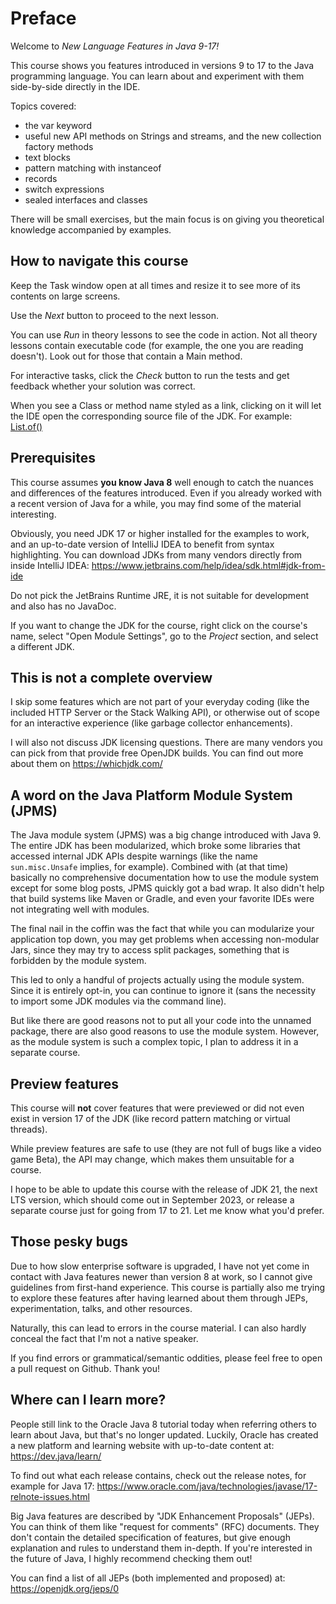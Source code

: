 # Preface

Welcome to _New Language Features in Java 9-17!_

This course shows you features introduced in versions 9 to 17 to the Java programming language.
You can learn about and experiment with them side-by-side directly in the IDE.

Topics covered:

- the var keyword
- useful new API methods on Strings and streams, and the new collection factory methods
- text blocks
- pattern matching with instanceof
- records
- switch expressions
- sealed interfaces and classes

There will be small exercises, but the main focus is on giving you theoretical knowledge accompanied
by examples.

## How to navigate this course

Keep the Task window open at all times and resize it to see more of its contents on large screens.

Use the _Next_ button to proceed to the next lesson.

You can use _Run_ in theory lessons to see the code in action.
Not all theory lessons contain executable code (for example, the one you are reading doesn't).
Look out for those that contain a Main method.

For interactive tasks, click the _Check_ button to run the tests and get feedback whether your
solution was correct.

When you see a Class or method name styled as a link, clicking on it will let the IDE open the
corresponding source file of the JDK.
For example: [List.of()](psi_element://java.util.List#of)

## Prerequisites

This course assumes **you know Java 8** well enough to catch the nuances and differences of the
features introduced.
Even if you already worked with a recent version of Java for a while, you may find some of the material interesting.

Obviously, you need JDK 17 or higher installed for the examples to work, and an up-to-date version
of IntelliJ IDEA to benefit from syntax highlighting.
You can download JDKs from many vendors directly from inside IntelliJ IDEA: https://www.jetbrains.com/help/idea/sdk.html#jdk-from-ide

Do not pick the JetBrains Runtime JRE, it is not suitable for development and also has no JavaDoc.

If you want to change the JDK for the course, right click on the course's name, select
"Open Module Settings", go to the _Project_ section, and select a different JDK.

## This is not a complete overview

I skip some features which are not part of your everyday coding (like the included HTTP Server or
the Stack Walking API), or otherwise out of scope for an interactive experience (like garbage
collector enhancements).

I will also not discuss JDK licensing questions.
There are many vendors you can pick from that provide free OpenJDK builds.
You can find out more about them on https://whichjdk.com/

## A word on the Java Platform Module System (JPMS)

The Java module system (JPMS) was a big change introduced with Java 9.
The entire JDK has been modularized, which broke some libraries that accessed internal JDK APIs
despite warnings (like the name `sun.misc.Unsafe` implies, for example).
Combined with (at that time) basically no comprehensive documentation how to use the module system
except for some blog posts, JPMS quickly got a bad wrap.
It also didn't help that build systems like Maven or Gradle, and even your favorite IDEs were not
integrating well with modules.

The final nail in the coffin was the fact that while you can modularize your application top down,
you may get problems when accessing non-modular Jars, since they may try to access split packages,
something that is forbidden by the module system.

This led to only a handful of projects actually using the module system.
Since it is entirely opt-in, you can continue to ignore it (sans the necessity to import some JDK
modules via the command line).

But like there are good reasons not to put all your code into the unnamed package, there are also
good reasons to use the module system.
However, as the module system is such a complex topic, I plan to address it in a separate course.

## Preview features

This course will **not** cover features that were previewed or did not even exist in version 17 of
the JDK (like record pattern matching or virtual threads).

While preview features are safe to use (they are not full of bugs like a video game Beta), the API
may change, which makes them unsuitable for a course.

I hope to be able to update this course with the release of JDK 21, the next LTS version, which
should come out in September 2023, or release a separate course just for going from 17 to 21.
Let me know what you'd prefer.

## Those pesky bugs

Due to how slow enterprise software is upgraded, I have not yet come in contact with Java features newer
than version 8 at work, so I cannot give guidelines from first-hand experience.
This course is partially also me trying to explore these features after having learned about them
through JEPs, experimentation, talks, and other resources.

Naturally, this can lead to errors in the course material.
I can also hardly conceal the fact that I'm not a native speaker.

If you find errors or grammatical/semantic oddities, please feel free to open a pull request on
Github.
Thank you!

## Where can I learn more?

People still link to the Oracle Java 8 tutorial today when referring others to learn about Java, but
that's no longer updated.
Luckily, Oracle has created a new platform and learning website with up-to-date content
at: https://dev.java/learn/

To find out what each release contains, check out the release notes, for example for Java
17: https://www.oracle.com/java/technologies/javase/17-relnote-issues.html

Big Java features are described by "JDK Enhancement Proposals" (JEPs).
You can think of them like "request for comments" (RFC) documents.
They don't contain the detailed specification of features, but give enough explanation and rules to
understand them in-depth.
If you're interested in the future of Java, I highly recommend checking them out!

You can find a list of all JEPs (both implemented and proposed) at: https://openjdk.org/jeps/0